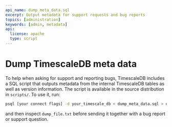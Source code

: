 ```yaml
---
api_name: dump_meta_data.sql
excerpt: Output metadata for support requests and bug reports
topics: [administration]
keywords: [admin, metadata]
api:
  license: apache
  type: script
---
```


# Dump TimescaleDB meta data

To help when asking for support and reporting bugs,
TimescaleDB includes a SQL script that outputs metadata
from the internal TimescaleDB tables as well as version information.
The script is available in the source distribution in `scripts/`.
To use it, run:

```bash
psql [your connect flags] -d your_timescale_db < dump_meta_data.sql > dumpfile.txt
```

and then inspect `dump_file.txt` before sending it together with a bug report or support question.
